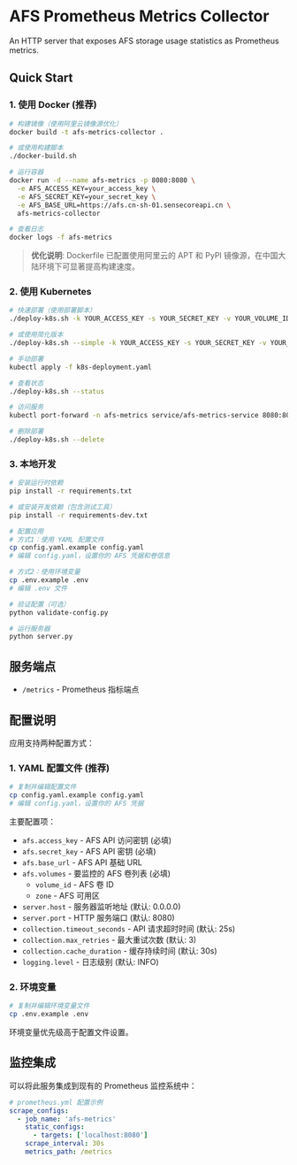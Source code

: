 # AFS Prometheus Metrics Collector

An HTTP server that exposes AFS storage usage statistics as Prometheus metrics.

## Quick Start

### 1. 使用 Docker (推荐)

```bash
# 构建镜像（使用阿里云镜像源优化）
docker build -t afs-metrics-collector .

# 或使用构建脚本
./docker-build.sh

# 运行容器
docker run -d --name afs-metrics -p 8080:8080 \
  -e AFS_ACCESS_KEY=your_access_key \
  -e AFS_SECRET_KEY=your_secret_key \
  -e AFS_BASE_URL=https://afs.cn-sh-01.sensecoreapi.cn \
  afs-metrics-collector

# 查看日志
docker logs -f afs-metrics
```

> **优化说明**: Dockerfile 已配置使用阿里云的 APT 和 PyPI 镜像源，在中国大陆环境下可显著提高构建速度。

### 2. 使用 Kubernetes

```bash
# 快速部署（使用部署脚本）
./deploy-k8s.sh -k YOUR_ACCESS_KEY -s YOUR_SECRET_KEY -v YOUR_VOLUME_ID

# 或使用简化版本
./deploy-k8s.sh --simple -k YOUR_ACCESS_KEY -s YOUR_SECRET_KEY -v YOUR_VOLUME_ID

# 手动部署
kubectl apply -f k8s-deployment.yaml

# 查看状态
./deploy-k8s.sh --status

# 访问服务
kubectl port-forward -n afs-metrics service/afs-metrics-service 8080:8080

# 删除部署
./deploy-k8s.sh --delete
```

### 3. 本地开发

```bash
# 安装运行时依赖
pip install -r requirements.txt

# 或安装开发依赖（包含测试工具）
pip install -r requirements-dev.txt

# 配置应用
# 方式1：使用 YAML 配置文件
cp config.yaml.example config.yaml
# 编辑 config.yaml，设置你的 AFS 凭据和卷信息

# 方式2：使用环境变量
cp .env.example .env
# 编辑 .env 文件

# 验证配置（可选）
python validate-config.py

# 运行服务器
python server.py
```

## 服务端点

- `/metrics` - Prometheus 指标端点

## 配置说明

应用支持两种配置方式：

### 1. YAML 配置文件 (推荐)
```bash
# 复制并编辑配置文件
cp config.yaml.example config.yaml
# 编辑 config.yaml，设置你的 AFS 凭据
```

主要配置项：
- `afs.access_key` - AFS API 访问密钥 (必填)
- `afs.secret_key` - AFS API 密钥 (必填)
- `afs.base_url` - AFS API 基础 URL
- `afs.volumes` - 要监控的 AFS 卷列表 (必填)
  - `volume_id` - AFS 卷 ID
  - `zone` - AFS 可用区
- `server.host` - 服务器监听地址 (默认: 0.0.0.0)
- `server.port` - HTTP 服务端口 (默认: 8080)
- `collection.timeout_seconds` - API 请求超时时间 (默认: 25s)
- `collection.max_retries` - 最大重试次数 (默认: 3)
- `collection.cache_duration` - 缓存持续时间 (默认: 30s)
- `logging.level` - 日志级别 (默认: INFO)

### 2. 环境变量
```bash
# 复制并编辑环境变量文件
cp .env.example .env
```

环境变量优先级高于配置文件设置。

## 监控集成

可以将此服务集成到现有的 Prometheus 监控系统中：

```yaml
# prometheus.yml 配置示例
scrape_configs:
  - job_name: 'afs-metrics'
    static_configs:
      - targets: ['localhost:8080']
    scrape_interval: 30s
    metrics_path: /metrics
```
